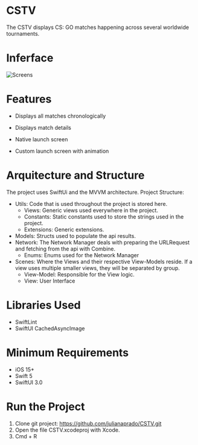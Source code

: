 # CSTV

The CSTV displays CS: GO matches happening across several worldwide tournaments.

# Inferface

![‎Screens](https://github.com/julianaprado/CSTV/assets/50370069/296689cc-2282-41df-a249-3f4ed645c165)

# Features
- Displays all matches chronologically

- Displays match details
- Native launch screen
- Custom launch screen with animation

# Arquitecture and Structure

The project uses SwiftUi and the MVVM architecture. Project Structure:

- Utils: Code that is used throughout the project is stored here.
  - Views: Generic views used everywhere in the project.
  - Constants: Static constants used to store the strings used in the project.
  - Extensions: Generic extensions.
- Models: Structs used to populate the api results.
- Network: The Network Manager deals with preparing the URLRequest and fetching from the api with Combine.
  - Enums: Enums used for the Network Manager
- Scenes: Where the Views and their respective View-Models reside. If a view uses multiple smaller views, they will be separated by group.
  - View-Model: Responsible for the View logic.
  - View: User Interface

# Libraries Used

- SwiftLint
- SwiftUI CachedAsyncImage

# Minimum Requirements

- iOS 15+
- Swift 5
- SwiftUI 3.0

# Run the Project

1. Clone git project: https://github.com/julianaprado/CSTV.git
2. Open the file CSTV.xcodeproj with Xcode.
3. Cmd + R
